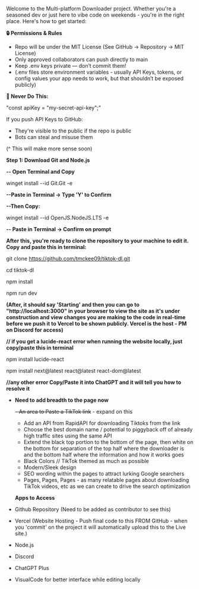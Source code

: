 Welcome to the Multi-platform Downloader project. Whether you're a seasoned dev or just here to vibe code on weekends - you're in the right place. 
Here's how to get started:

__🔒 Permissions & Rules__
- Repo will be under the MIT License (See GitHub -> Repository -> MIT License)
- Only approved collaborators can push directly to main
- Keep .env keys private — don’t commit them!
- (.env files store environment variables - usually API Keys, tokens, or config values your app needs to work, but that shouldn’t be exposed publicly)

__🚫 Never Do This:__

"const apiKey = "my-secret-api-key";"

If you push API Keys to GitHub:

- They're visible to the public if the repo is public
- Bots can steal and misuse them

(^ This will make more sense soon)

  __Step 1: Download Git and Node.js__
  
__-- Open Terminal and Copy__

winget install --id Git.Git -e

__--Paste in Terminal -> Type 'Y' to Confirm__

__--Then Copy:__ 

winget install --id OpenJS.NodeJS.LTS -e

__-- Paste in Terminal -> Confirm on prompt__

__After this, you're ready to clone the repository to your machine to edit it. Copy and paste this in terminal:__

git clone https://github.com/tmckee09/tiktok-dl.git

cd tiktok-dl

npm install

npm run dev

__(After, it should say 'Starting' and then you can go to "http://localhost:3000" in your browser to view the site as it's under construction and view changes you are making to the code in real-time before we push it to Vercel to be shown publicly. Vercel is the host - PM on Discord for access)__

__// if you get a lucide-react error when running the website locally, just copy/paste this in terminal__ 

npm install lucide-react

npm install next@latest react@latest react-dom@latest

__//any other error Copy/Paste it into ChatGPT and it will tell you how to resolve it__

- __Need to add breadth to the page now__

  ~~- An area to Paste a TikTok link~~ - expand on this
  - Add an API from RapidAPI for downloading Tiktoks from the link
  - Choose the best domain name / potential to piggyback off of already high traffic sites using the same API
  - Extend the black top portion to the bottom of the page, then white on the bottom for separation of the top half where the downloader is and the bottom half where the information and how it works goes
  - Black Colors // TikTok themed as much as possible
  - Modern/Sleek design
  - SEO wording within the pages to attract lurking Google searchers
  - Pages, Pages, Pages - as many relatable pages about downloading TikTok videos, etc as we can create to drive the search optimization
 
  __Apps to Access__
 - Github Repository (Need to be added as contributor to see this)
 - Vercel (Website Hosting - Push final code to this FROM GitHub - when you 'commit' on the project it will automatically upload this to the Live site.)
 - Node.js
 - Discord
 - ChatGPT Plus
 - VisualCode for better interface while editing locally







  
